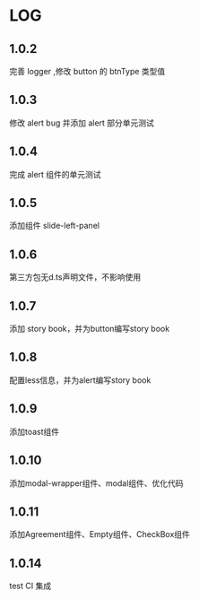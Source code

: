 # LOG

## 1.0.2

完善 logger ,修改 button 的 btnType 类型值

## 1.0.3

修改 alert bug 并添加 alert 部分单元测试

## 1.0.4

完成 alert 组件的单元测试

## 1.0.5

添加组件 slide-left-panel

## 1.0.6

第三方包无d.ts声明文件，不影响使用

## 1.0.7

添加 story book，并为button编写story book

## 1.0.8

配置less信息，并为alert编写story book

## 1.0.9

添加toast组件

## 1.0.10

添加modal-wrapper组件、modal组件、优化代码

## 1.0.11

添加Agreement组件、Empty组件、CheckBox组件

## 1.0.14

test CI 集成
